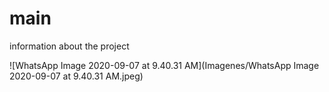 # main
information about the project

![WhatsApp Image 2020-09-07 at 9.40.31 AM](Imagenes/WhatsApp Image 2020-09-07 at 9.40.31 AM.jpeg)